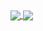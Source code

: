 <a href="#">
  <img align="center" src="https://github-readme-stats.vercel.app/api?username=Mana42138&count_private=true&show_icons=true&theme=chartreuse-dark" />
</a>
<a href="#">
  <img align="center" src="https://github-readme-stats.vercel.app/api/top-langs/?username=Mana42138&theme=chartreuse-dark&layout=compact" />
</a>
